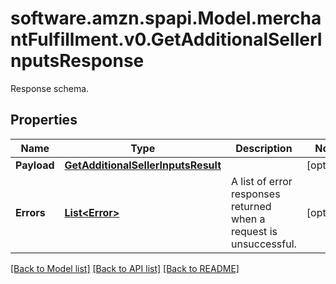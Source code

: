 # software.amzn.spapi.Model.merchantFulfillment.v0.GetAdditionalSellerInputsResponse
Response schema.

## Properties

Name | Type | Description | Notes
------------ | ------------- | ------------- | -------------
**Payload** | [**GetAdditionalSellerInputsResult**](GetAdditionalSellerInputsResult.md) |  | [optional] 
**Errors** | [**List&lt;Error&gt;**](Error.md) | A list of error responses returned when a request is unsuccessful. | [optional] 

[[Back to Model list]](../README.md#documentation-for-models) [[Back to API list]](../README.md#documentation-for-api-endpoints) [[Back to README]](../README.md)

